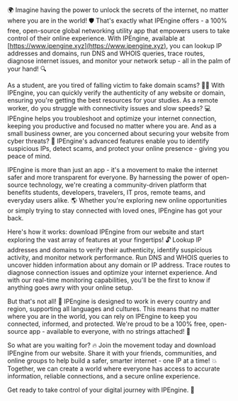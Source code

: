 🌍 Imagine having the power to unlock the secrets of the internet, no matter where you are in the world! 🛡️ That's exactly what IPEngine offers - a 100% free, open-source global networking utility app that empowers users to take control of their online experience. With IPEngine, available at [https://www.ipengine.xyz](https://www.ipengine.xyz), you can lookup IP addresses and domains, run DNS and WHOIS queries, trace routes, diagnose internet issues, and monitor your network setup - all in the palm of your hand! 🔍

As a student, are you tired of falling victim to fake domain scams? 🙅‍♀️ With IPEngine, you can quickly verify the authenticity of any website or domain, ensuring you're getting the best resources for your studies. As a remote worker, do you struggle with connectivity issues and slow speeds? 💻 IPEngine helps you troubleshoot and optimize your internet connection, keeping you productive and focused no matter where you are. And as a small business owner, are you concerned about securing your website from cyber threats? 🚀 IPEngine's advanced features enable you to identify suspicious IPs, detect scams, and protect your online presence - giving you peace of mind.

IPEngine is more than just an app - it's a movement to make the internet safer and more transparent for everyone. By harnessing the power of open-source technology, we're creating a community-driven platform that benefits students, developers, travelers, IT pros, remote teams, and everyday users alike. 🌎 Whether you're exploring new online opportunities or simply trying to stay connected with loved ones, IPEngine has got your back.

Here's how it works: download IPEngine from our website and start exploring the vast array of features at your fingertips! 🔓 Lookup IP addresses and domains to verify their authenticity, identify suspicious activity, and monitor network performance. Run DNS and WHOIS queries to uncover hidden information about any domain or IP address. Trace routes to diagnose connection issues and optimize your internet experience. And with our real-time monitoring capabilities, you'll be the first to know if anything goes awry with your online setup.

But that's not all! 🌟 IPEngine is designed to work in every country and region, supporting all languages and cultures. This means that no matter where you are in the world, you can rely on IPEngine to keep you connected, informed, and protected. We're proud to be a 100% free, open-source app - available to everyone, with no strings attached! 🎉

So what are you waiting for? 🔥 Join the movement today and download IPEngine from our website. Share it with your friends, communities, and online groups to help build a safer, smarter internet - one IP at a time! 💥 Together, we can create a world where everyone has access to accurate information, reliable connections, and a secure online experience.

Get ready to take control of your digital journey with IPEngine. 🚀